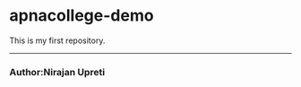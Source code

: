 # apnacollege-demo
This is my first repository.
<br>
<hr>
<h3 style:color:blue>Author:Nirajan Upreti</h3>
